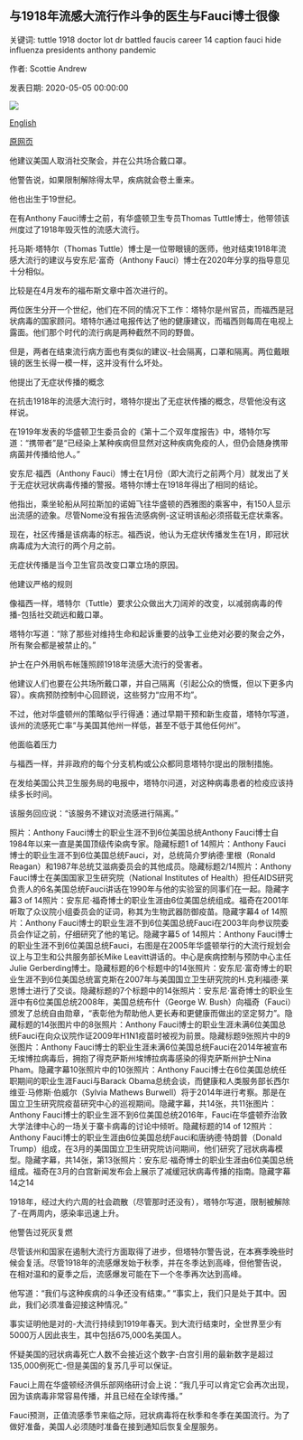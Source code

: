 ## 与1918年流感大流行作斗争的医生与Fauci博士很像

关键词: tuttle 1918 doctor lot dr battled faucis career 14 caption fauci hide influenza presidents anthony pandemic

作者: Scottie Andrew

发表日期: 2020-05-05 00:00:00

![](https://cdn.cnn.com/cnnnext/dam/assets/200430122938-thomas-tuttle-super-tease.jpg)

[English](The%20doctor%20who%20battled%20the%201918%20influenza%20pandemic%20is%20a%20lot%20like%20Dr.%20Fauci.md)

[原网页](https://edition.cnn.com/2020/05/05/health/dr-fauci-thomas-tuttle-1918-influenza-wellness-trnd/index.html)

他建议美国人取消社交聚会，并在公共场合戴口罩。

他警告说，如果限制解除得太早，疾病就会卷土重来。

他也出生于19世纪。

在有Anthony Fauci博士之前，有华盛顿卫生专员Thomas Tuttle博士，他带领该州度过了1918年毁灭性的流感大流行。

托马斯·塔特尔（Thomas Tuttle）博士是一位带眼镜的医师，他对结束1918年流感大流行的建议与安东尼·富奇（Anthony Fauci）博士在2020年分享的指导意见十分相似。

比较是在4月发布的福布斯文章中首次进行的。

两位医生分开一个世纪，他们在不同的情况下工作：塔特尔是州官员，而福西是冠状病毒的国家顾问。塔特尔通过电报传达了他的健康建议，而福西则每周在电视上露面。他们那个时代的流行病是两种截然不同的野兽。

但是，两者在结束流行病方面也有类似的建议-社会隔离，口罩和隔离。两位戴眼镜的医生长得一模一样，这并没有什么坏处。

他提出了无症状传播的概念

在抗击1918年的流感大流行时，塔特尔提出了无症状传播的概念，尽管他没有这样说。

在1919年发表的华盛顿卫生委员会的《第十二个双年度报告》中，塔特尔写道：“携带者”是“已经染上某种疾病但显然对这种疾病免疫的人，但仍会随身携带病菌并传播给他人。”

安东尼·福西（Anthony Fauci）博士在1月份（即大流行之前两个月）就发出了关于无症状冠状病毒传播的警报。塔特尔博士在1918年得出了相同的结论。

他指出，乘坐轮船从阿拉斯加的诺姆飞往华盛顿的西雅图的乘客中，有150人显示出流感的迹象。尽管Nome没有报告流感病例-这证明该船必须搭载无症状乘客。

现在，社区传播是该病毒的标志。福西说，他认为无症状传播发生在1月，即冠状病毒成为大流行的两个月之前。

无症状传播是当今卫生官员改变口罩立场的原因。

他建议严格的规则

像福西一样，塔特尔（Tuttle）要求公众做出大刀阔斧的改变，以减弱病毒的传播-包括社交疏远和戴口罩。

塔特尔写道：“除了那些对维持生命和起诉重要的战争工业绝对必要的聚会之外，所有聚会都是被禁止的。”

护士在户外用帆布帐篷照顾1918年流感大流行的受害者。

他建议人们也要在公共场所戴口罩，并自己隔离（引起公众的愤慨，但以下更多内容）。疾病预防控制中心回顾说，这些努力“应用不均”。

不过，他对华盛顿州的策略似乎行得通：通过早期干预和新生疫苗，塔特尔写道，该州的流感死亡率“与美国其他州一样低，甚至不低于其他任何州”。

他面临着压力

与福西一样，并非政府的每个分支机构或公众都同意塔特尔提出的限制措施。

在发给美国公共卫生服务局的电报中，塔特尔问道，对这种病毒患者的检疫应该持续多长时间。

该服务回应说：“该服务不建议对流感进行隔离。”

照片：Anthony Fauci博士的职业生涯不到6位美国总统Anthony Fauci博士自1984年以来一直是美国顶级传染病专家。隐藏标题1 of 14照片：Anthony Fauci博士的职业生涯不到6位美国总统Fauci，对，总统简介罗纳德·里根（Ronald Reagan）和1987年总统艾滋病委员会的其他成员。隐藏标题2/14照片：Anthony Fauci博士在美国国家卫生研究院（National Institutes of Health）担任AIDS研究负责人的6名美国总统Fauci讲话在1990年与他的实验室的同事们在一起。隐藏字幕3 of 14照片：安东尼·福奇博士的职业生涯由6位美国总统组成。福奇在2001年听取了众议院小组委员会的证词，称其为生物武器防御疫苗。隐藏字幕4 of 14照片：Anthony Fauci博士的职业生涯不到6位美国总统Fauci在2003年向参议院委员会作证之前，仔细研究了他的笔记。隐藏字幕5 of 14照片：Anthony Fauci博士的职业生涯不到6位美国总统Fauci，右图是在2005年华盛顿举行的大流行规划会议上与卫生和公共服务部长Mike Leavitt讲话的。中心是疾病控制与预防中心主任Julie Gerberding博士。隐藏标题的6个标题中的14张照片：安东尼·富奇博士的职业生涯不到6位美国总统富克斯在2007年与美国国立卫生研究院的H.克利福德·莱恩博士进行了交谈。隐藏标题的7个标题中的14张照片：安东尼·富奇博士的职业生涯中有6位美国总统2008年，美国总统布什（George W. Bush）向福奇（Fauci）颁发了总统自由勋章，“表彰他为帮助他人更长寿和更健康而做出的坚定努力”。隐藏标题的14张图片中的8张照片：Anthony Fauci博士的职业生涯未满6位美国总统Fauci在向众议院作证2009年H1N1疫苗时被视为前景。隐藏标题9张照片中的9张图片：Anthony Fauci博士的职业生涯未满6位美国总统Fauci在2014年被宣布无埃博拉病毒后，拥抱了得克萨斯州埃博拉病毒感染的得克萨斯州护士Nina Pham。隐藏字幕10张照片中的10张照片：Anthony Fauci博士在6位美国总统任职期间的职业生涯Fauci与Barack Obama总统会谈，而健康和人类服务部长西尔维亚·马修斯·伯威尔（Sylvia Mathews Burwell）将于2014年进行考察。那是在国立卫生研究院疫苗研究中心的巡视期间。隐藏字幕，共14张，共11张图片：Anthony Fauci博士的职业生涯不到6位美国总统2016年，Fauci在华盛顿乔治敦大学法律中心的一场关于寨卡病毒的讨论中倾听。隐藏标题的14 of 12照片：Anthony Fauci博士的职业生涯由6位美国总统Fauci和唐纳德·特朗普（Donald Trump）组成，在3月的美国国立卫生研究院访问期间，他们研究了冠状病毒模型。隐藏字幕，共14张，第13张照片：安东尼·福奇博士的职业生涯由6位美国总统组成。福奇在3月的白宫新闻发布会上展示了减缓冠状病毒传播的指南。隐藏字幕14之14

1918年，经过大约六周的社会疏散（尽管那时还没有），塔特尔写道，限制被解除了-在两周内，感染率迅速上升。

他警告过死灰复燃

尽管该州和国家在遏制大流行方面取得了进步，但塔特尔警告说，在本赛季晚些时候会复活。尽管1918年的流感爆发始于秋季，并在冬季达到高峰，但他警告说，在相对温和的夏季之后，流感爆发可能在下一个冬季再次达到高峰。

他写道：“我们与这种疾病的斗争还没有结束。” “事实上，我们只是处于其中。因此，我们必须准备迎接这种情况。”

事实证明他是对的-大流行持续到1919年春天。到大流行结束时，全世界至少有5000万人因此丧生，其中包括675,000名美国人。

怀疑美国的冠状病毒死亡人数不会接近这个数字-白宫引用的最新数字是超过135,000例死亡-但是美国的复苏几乎可以保证。

Fauci上周在华盛顿经济俱乐部网络研讨会上说：“我几乎可以肯定它会再次出现，因为该病毒非常容易传播，并且已经在全球传播。”

Fauci预测，正值流感季节来临之际，冠状病毒将在秋季和冬季在美国流行。为了做好准备，美国人必须随时准备在接到通知后恢复全屋服务。